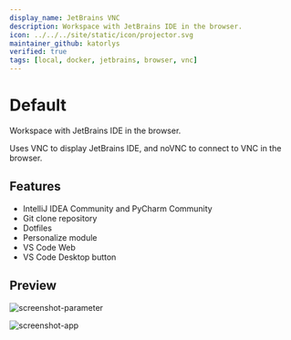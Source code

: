 ```yaml
---
display_name: JetBrains VNC
description: Workspace with JetBrains IDE in the browser.
icon: ../../../site/static/icon/projector.svg
maintainer_github: katorlys
verified: true
tags: [local, docker, jetbrains, browser, vnc]
---
```


# Default
Workspace with JetBrains IDE in the browser.

Uses VNC to display JetBrains IDE, and noVNC to connect to VNC in the browser.

## Features
- IntelliJ IDEA Community and PyCharm Community
- Git clone repository
- Dotfiles
- Personalize module
- VS Code Web
- VS Code Desktop button

## Preview
![screenshot-parameter](https://github.com/katorlys/coderv2-templates/blob/main/images/screenshot-jetbrains-vnc-parameters.png)

![screenshot-app](https://github.com/katorlys/coderv2-templates/blob/main/images/screenshot-jetbrains-vnc-app.png)
